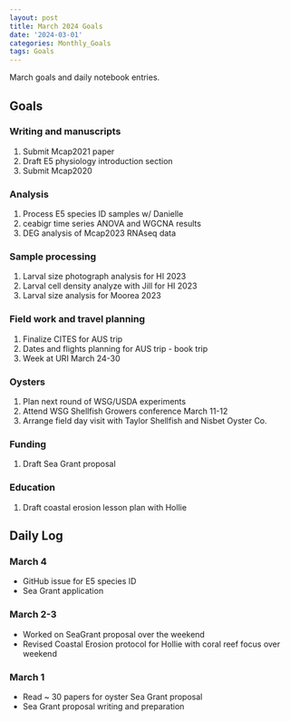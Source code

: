 ```yaml
---
layout: post
title: March 2024 Goals
date: '2024-03-01'
categories: Monthly_Goals
tags: Goals
---
```


March goals and daily notebook entries. 

## Goals  

### Writing and manuscripts 
              
1. Submit Mcap2021 paper
2. Draft E5 physiology introduction section 
3. Submit Mcap2020 

### Analysis

1. Process E5 species ID samples w/ Danielle
2. ceabigr time series ANOVA and WGCNA results 
3. DEG analysis of Mcap2023 RNAseq data 

### Sample processing

1. Larval size photograph analysis for HI 2023 
2. Larval cell density analyze with Jill for HI 2023
3. Larval size analysis for Moorea 2023

### Field work and travel planning

1. Finalize CITES for AUS trip  
2. Dates and flights planning for AUS trip - book trip 
3. Week at URI March 24-30

### Oysters 

1. Plan next round of WSG/USDA experiments
2. Attend WSG Shellfish Growers conference March 11-12
3. Arrange field day visit with Taylor Shellfish and Nisbet Oyster Co.

### Funding 

1. Draft Sea Grant proposal

### Education 

1. Draft coastal erosion lesson plan with Hollie

## **Daily Log**   

### March 4

- GitHub issue for E5 species ID
- Sea Grant application 

### March 2-3

- Worked on SeaGrant proposal over the weekend
- Revised Coastal Erosion protocol for Hollie with coral reef focus over weekend 

### March 1

- Read ~ 30 papers for oyster Sea Grant proposal
- Sea Grant proposal writing and preparation 
